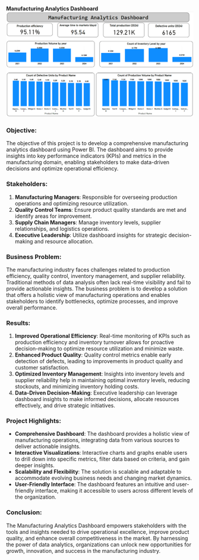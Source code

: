 **Manufacturing Analytics Dashboard**
![Manufacturing Dashboard](manufacturing_screenshot.png)
### Objective:
The objective of this project is to develop a comprehensive manufacturing analytics dashboard using Power BI. The dashboard aims to provide insights into key performance indicators (KPIs) and metrics in the manufacturing domain, enabling stakeholders to make data-driven decisions and optimize operational efficiency.

### Stakeholders:
1. **Manufacturing Managers**: Responsible for overseeing production operations and optimizing resource utilization.
2. **Quality Control Teams**: Ensure product quality standards are met and identify areas for improvement.
3. **Supply Chain Managers**: Manage inventory levels, supplier relationships, and logistics operations.
4. **Executive Leadership**: Utilize dashboard insights for strategic decision-making and resource allocation.

### Business Problem:
The manufacturing industry faces challenges related to production efficiency, quality control, inventory management, and supplier reliability. Traditional methods of data analysis often lack real-time visibility and fail to provide actionable insights. The business problem is to develop a solution that offers a holistic view of manufacturing operations and enables stakeholders to identify bottlenecks, optimize processes, and improve overall performance.

### Results:
1. **Improved Operational Efficiency**: Real-time monitoring of KPIs such as production efficiency and inventory turnover allows for proactive decision-making to optimize resource utilization and minimize waste.
2. **Enhanced Product Quality**: Quality control metrics enable early detection of defects, leading to improvements in product quality and customer satisfaction.
3. **Optimized Inventory Management**: Insights into inventory levels and supplier reliability help in maintaining optimal inventory levels, reducing stockouts, and minimizing inventory holding costs.
4. **Data-Driven Decision-Making**: Executive leadership can leverage dashboard insights to make informed decisions, allocate resources effectively, and drive strategic initiatives.

### Project Highlights:
- **Comprehensive Dashboard**: The dashboard provides a holistic view of manufacturing operations, integrating data from various sources to deliver actionable insights.
- **Interactive Visualizations**: Interactive charts and graphs enable users to drill down into specific metrics, filter data based on criteria, and gain deeper insights.
- **Scalability and Flexibility**: The solution is scalable and adaptable to accommodate evolving business needs and changing market dynamics.
- **User-Friendly Interface**: The dashboard features an intuitive and user-friendly interface, making it accessible to users across different levels of the organization.

### Conclusion:
The Manufacturing Analytics Dashboard empowers stakeholders with the tools and insights needed to drive operational excellence, improve product quality, and enhance overall competitiveness in the market. By harnessing the power of data analytics, organizations can unlock new opportunities for growth, innovation, and success in the manufacturing industry.